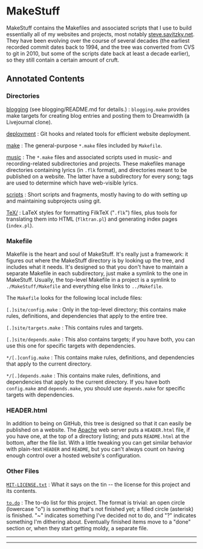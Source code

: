 MakeStuff
=========

MakeStuff contains the Makefiles and associated scripts that I use to
build essentially all of my websites and projects, most notably
[steve.savitzky.net](http://steve.savitzky.net/). They have been
evolving over the course of several decades (the earliest recorded
commit dates back to 1994, and the tree was converted from CVS to git in
2010, but some of the scripts date back at least a decade earlier), so
they still contain a certain amount of cruft.

Annotated Contents
------------------

### Directories

 [blogging](blogging/) (see blogging/README.md for details.)
:   `blogging.make` provides make targets for creating blog entries and
    posting them to Dreamwidth (a Livejournal clone).

 [deployment](deployment/) 
:   Git hooks and related tools for efficient website deployment.  

 [make](make/) 
:   The general-purpose `*.make` files included by `Makefile`.

 [music](music/) 
:   The `*.make` files and associated scripts used in music- and
    recording-related subdirectories and projects.  These makefiles manage
    directories containing lyrics (in `.flk` format), and directories meant to
    be published on a website.  The latter have a subdirectory for every song;
    tags are used to determine which have web-visible lyrics.

 [scripts](scripts/) 
:   Short scripts and fragments, mostly having to do with setting up and
    maintaining subprojects using git.

 [TeX/](TeX/) 
:   LaTeX styles for formatting FilkTeX ("`.flk`") files, plus tools
    for translating them into HTML (`flktran.pl`) and generating index
    pages (`index.pl`).

### Makefile

Makefile is the heart and soul of MakeStuff. It's really just a
framework: it figures out where the MakeStuff directory is by looking up
the tree, and includes what it needs. It's designed so that you don't
have to maintain a separate Makefile in each subdirectory, just make a
symlink to the one in MakeStuff. Usually, the top-level Makefile in a
project is a symlink to `./MakeStuff/Makefile` and everything else links
to `../Makefile`.

The `Makefile` looks for the following local include files:

 `[.]site/config.make` 
:   Only in the top-level directory; this contains make rules,
    definitions, and dependencies that apply to the entire tree.

 `[.]site/targets.make` 
:   This contains rules and targets.

 `[.]site/depends.make` 
:   This also contains targets; if you have both, you can use this one
    for specific targets with dependencies.

 `*/[.]config.make` 
:   This contains make rules, definitions, and dependencies that apply to the
    current directory.

 `*/[.]depends.make` 
:   This contains make rules, definitions, and dependencies that apply to the
    current directory.  If you have both `config.make` and `depends.make`, you
    should use `depends.make` for specific targets with dependencies.

### HEADER.html

In addition to being on GitHub, this tree is designed so that it can easily be
published on a website.  The
[Apache](http://httpd.apache.org/docs-2.0/) web server puts a
`HEADER.html` file, if you have one, at the top of a directory listing;
and puts `README.html` at the bottom, after the file list.  With a
little tweaking you can get similar behavior with plain-text `HEADER`
and `README`, but you can't always count on having enough control over a
hosted website's configuration.

### Other Files

 [`MIT-LICENSE.txt`](MIT-LICENSE.txt) 
:   What it says on the tin -- the license for this project and
    its contents.

 [`to.do`](to.do) 
:   The to-do list for this project. The format is trivial: an open circle
    (lowercase "o") is something that's not finished yet; a filled
    circle (asterisk) is finished. "\~" indicates something I've decided
    not to do, and "?" indicates something I'm dithering about.
    Eventually finished items move to a "done" section or, when they
    start getting moldy, a separate file.

------------------------------------------------------------------------

[]()

------------------------------------------------------------------------
